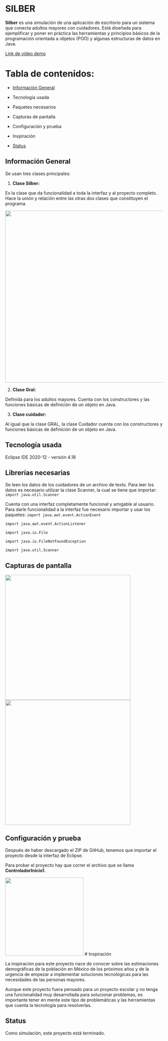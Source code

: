# SILBER

**Silber** es una simulación de una aplicación de escritorio para un sistema que conecta adultos mayores con cuidadores. Está diseñada para ejemplificar y poner en práctica las herramientas y principios básicos de la programación orientada a objetos (POO) y algunas estructuras de datos en Java. 

[Link de video demo](https://www.youtube.com/watch?v=kzXJhrQ6Jqo)


# Tabla de contenidos:

-   [Información General](https://github.com/LuciaLizardi/ProyectoSilber/edit/master/README.md#Información-general)

-   Tecnología usada
    
-   Paquetes necesarios
- Capturas de pantalla
    
-   Configuración y prueba
    
-   Inspiración
    
-    [Status](#Status)


## Información General


 
Se usan tres clases principales:

1. **Clase Silber:**
    

Es la clase que da funcionalidad a toda la interfaz y al proyecto completo.  Hace la unión y relación entre las otras dos clases que constituyen el programa.

<img align="center" src="https://lh3.googleusercontent.com/RJnbGL3SVhzvn_wQVRh0_A9DbUP2V94jHR7VrSWNRq55S9dASeDLOPIxEmiZXOn-uPl5tXydPr0N_s50a-QbUbOqLpY2ZhhtKILy1ABouV073isMd-6EQ2BMa2LiNyXXI_bVmopW" width="550" /> 

2.  **Clase Gral:**
    

Definida para los adultos mayores. Cuenta con los constructores y las funciones básicas de definición de un objeto en Java.

3. **Clase cuidador:**
    

Al igual que la clase GRAL, la clase Cuidador cuenta con los constructores y funciones básicas de definición de un objeto en Java.

## Tecnología usada 
Eclipse IDE 2020-12 - versión 4.18 

## Librerías necesarias

Se leen los datos de los cuidadores de un archivo de texto. Para leer los datos es necesario utilizar la clase Scanner, la cual se tiene que importar:
    `import java.util.Scanner`
   
 Cuenta con una interfaz completamente funcional y amigable al usuario.
 Para darle funcionalidad a la interfaz fue necesario importar y usar los paquetes:
`import java.awt.event.ActionEvent`

`import java.awt.event.ActionListener`

`import java.io.File`

`import java.io.FileNotFoundException`

`import java.util.Scanner`

## Capturas de pantalla
 

  <img src="https://lh6.googleusercontent.com/8r7MTQUn0p_mS99iJU4I5LbFmrx5qwXZXBPP9JC1SHk1Ac_jLIqkghQunrFPnHuh62l6goSeuoK0Eteinu8w1kWA67fqt0ajAUlBYeV_CdHNYMoh7zOLUI2FPjrWVFgxZfPZEx94" width="400" /> <img src="https://lh4.googleusercontent.com/Q2eJ0Qzj8OCoJdZI8fYKyNaXFKBCxGxcHQ5u3v5UNJNBf0yV4MRWzoHRTm-WFpE7DM7tGMWhxwCfWJzIbu58hGbVR9CQa4WP7eUSnSGEmehJglR1veuySdePBoBaK78RRzFerBYf" width="400" />  
  


## Configuración y prueba

Después de haber descargado el ZIP de GitHub, tenemos que importar el proyecto desde la interfaz de Eclipse.

Para probar el proyecto hay que correr el archivo que se llama **ControladorInicio1.**

<img src="https://lh3.googleusercontent.com/D6_126HvWbfAnrk9g6-gX0C4AdZssvE_trlXdb3LvEv9g9VCdIszZn4uT3-IvHIVHHbO3ip6Rq0CStvFwNG-6dluIduwKqkDCli3QVKaEQ-B9oUemqorojLtYa3DkdCtlh3Qdxx1" width="250" /> 
# Inspiración

La inspiración para este proyecto nace de conocer sobre las estimaciones demográficas de la población en México de los próximos años y de la urgencia de empezar a implementar soluciones tecnológicas para las necesidades de las personas mayores.

Aunque este proyecto fuera pensado para un proyecto escolar y no tenga una funcionalidad muy desarrollada para solucionar problemas, es importante tener en mente este tipo de problemáticas y las herramientas que cuenta la tecnología para resolverlas.

## Status

Como simulación, este proyecto está terminado.
